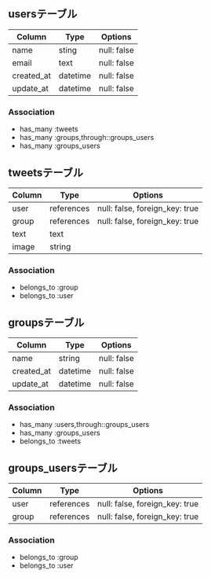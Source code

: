 ## usersテーブル

|Column|Type|Options|
|------|----|-------|
|name|sting|null: false|
|email|text|null: false|
|created_at|datetime|null: false|
|update_at|datetime|null: false|



### Association
- has_many :tweets
- has_many :groups,through::groups_users
- has_many :groups_users

## tweetsテーブル

|Column|Type|Options|
|------|----|-------|
|user|references|null: false, foreign_key: true|
|group|references|null: false, foreign_key: true|
|text|text|
|image|string|

### Association
- belongs_to :group
- belongs_to :user

## groupsテーブル

|Column|Type|Options|
|------|----|-------|
|name|string|null: false|
|created_at|datetime|null: false|
|update_at|datetime|null: false|


### Association
- has_many :users,through::groups_users
- has_many :groups_users
- belongs_to :tweets

## groups_usersテーブル

|Column|Type|Options|
|------|----|-------|
|user|references|null: false, foreign_key: true|
|group|references|null: false, foreign_key: true|

### Association
- belongs_to :group
- belongs_to :user

